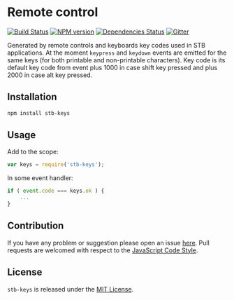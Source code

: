 Remote control
==============

[![Build Status](https://img.shields.io/travis/stbsdk/keys.svg?style=flat-square)](https://travis-ci.org/stbsdk/keys)
[![NPM version](https://img.shields.io/npm/v/stb-keys.svg?style=flat-square)](https://www.npmjs.com/package/stb-keys)
[![Dependencies Status](https://img.shields.io/david/stbsdk/keys.svg?style=flat-square)](https://david-dm.org/stbsdk/keys)
[![Gitter](https://img.shields.io/badge/gitter-join%20chat-blue.svg?style=flat-square)](https://gitter.im/DarkPark/stbsdk)


Generated by remote controls and keyboards key codes used in STB applications.
At the moment `keypress` and `keydown` events are emitted for the same keys (for both printable and non-printable characters).
Key code is its default key code from event plus 1000 in case shift key pressed and plus 2000 in case alt key pressed.


## Installation ##

```bash
npm install stb-keys
```


## Usage ##

Add to the scope:

```js
var keys = require('stb-keys');
```

In some event handler:
```js
if ( event.code === keys.ok ) {
    ...
}
```


## Contribution ##

If you have any problem or suggestion please open an issue [here](https://github.com/stbsdk/keys/issues).
Pull requests are welcomed with respect to the [JavaScript Code Style](https://github.com/DarkPark/jscs).


## License ##

`stb-keys` is released under the [MIT License](license.md).
